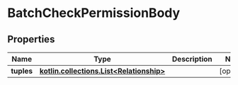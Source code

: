 
# BatchCheckPermissionBody

## Properties
| Name | Type | Description | Notes |
| ------------ | ------------- | ------------- | ------------- |
| **tuples** | [**kotlin.collections.List&lt;Relationship&gt;**](Relationship.md) |  |  [optional] |



